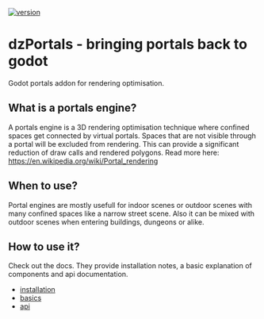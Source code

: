 [![version](https://img.shields.io/badge/plugin%20version-0.2.0-blue)](https://github.com/D2klaas/dzPortals)
# dzPortals - bringing portals back to godot
Godot portals addon for rendering optimisation.


## What is a portals engine?
A portals engine is a 3D rendering optimisation technique where confined spaces get connected by virtual portals. Spaces that are not visible through a portal will be excluded from rendering. This can provide a significant reduction of draw calls and rendered polygons.
Read more here: https://en.wikipedia.org/wiki/Portal_rendering

## When to use?
Portal engines are mostly usefull for indoor scenes or outdoor scenes with many confined spaces like a narrow street scene. Also it can be mixed with outdoor scenes when entering buildings, dungeons or alike.

## How to use it?
Check out the docs. They provide installation notes, a basic explanation of components and api documentation.
* [installation](docs/documentation.md#installation)
* [basics](docs/documentation.md#basics)
* [api](docs/documentation.md#api)

